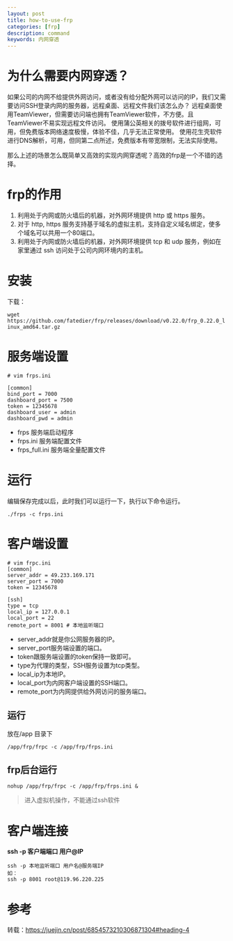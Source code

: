 ```yaml
---
layout: post
title: how-to-use-frp
categories: [frp]
description: command
keywords: 内网穿透
---
```


# 为什么需要内网穿透？


如果公司的内网不给提供外网访问，或者没有给分配外网可以访问的IP，我们又需要访问SSH登录内网的服务器，远程桌面、远程文件我们该怎么办？
远程桌面使用TeamViewer，但需要访问端也拥有TeamViewer软件，不方便。且TeamViewer不易实现远程文件访问。
使用蒲公英相关的拨号软件进行组网，可用，但免费版本网络速度极慢，体验不佳，几乎无法正常使用。
使用花生壳软件进行DNS解析，可用，但同第二点所述，免费版本有带宽限制，无法实际使用。

那么上述的场景怎么既简单又高效的实现内网穿透呢？高效的frp是一个不错的选择。



# frp的作用

1. 利用处于内网或防火墙后的机器，对外网环境提供 http 或 https 服务。
3. 对于 http, https 服务支持基于域名的虚拟主机，支持自定义域名绑定，使多个域名可以共用一个80端口。
2. 利用处于内网或防火墙后的机器，对外网环境提供 tcp 和 udp 服务，例如在家里通过 ssh 访问处于公司内网环境内的主机。

# 安装

下载：

`wget https://github.com/fatedier/frp/releases/download/v0.22.0/frp_0.22.0_linux_amd64.tar.gz`


# 服务端设置

```
# vim frps.ini

[common]
bind_port = 7000
dashboard_port = 7500
token = 12345678
dashboard_user = admin
dashboard_pwd = admin
```

- frps 服务端启动程序
- frps.ini 服务端配置文件
- frps_full.ini 服务端全量配置文件


# 运行

编辑保存完成以后，此时我们可以运行一下，执行以下命令运行。

```
./frps -c frps.ini

```


# 客户端设置


```
# vim frpc.ini
[common]
server_addr = 49.233.169.171
server_port = 7000
token = 12345678

[ssh]
type = tcp
local_ip = 127.0.0.1
local_port = 22
remote_port = 8001 # 本地监听端口

```
- server_addr就是你公网服务器的IP。
- server_port服务端设置的端口。
- token跟服务端设置的token保持一致即可。
- type为代理的类型，SSH服务设置为tcp类型。
- local_ip为本地IP。
- local_port为内网客户端设置的SSH端口。
- remote_port为内网提供给外网访问的服务端口。

## 运行

放在/app 目录下

```
/app/frp/frpc -c /app/frp/frps.ini
```

## frp后台运行
`nohup /app/frp/frpc -c /app/frp/frps.ini &`

> 进入虚拟机操作，不能通过ssh软件

# 客户端连接

**ssh -p 客户端端口 用户@IP**

```
ssh -p 本地监听端口 用户名@服务端IP
如：
ssh -p 8001 root@119.96.220.225
```


# 参考
转载：https://juejin.cn/post/6854573210306871304#heading-4